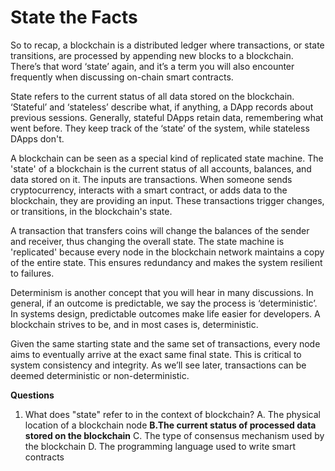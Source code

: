 # State the Facts

So to recap, a blockchain is a distributed ledger where transactions, or state transitions, are processed by appending new blocks to a blockchain. There’s that word ‘state’ again, and it’s a term you will also encounter frequently when discussing on-chain smart contracts.

State refers to the current status of all data stored on the blockchain. ‘Stateful’ and ‘stateless’ describe what, if anything, a DApp records about previous sessions. Generally, stateful DApps retain data, remembering what went before. They keep track of the ‘state’ of the system, while stateless DApps don't.

A blockchain can be seen as a special kind of replicated state machine. The 'state' of a blockchain is the current status of all accounts, balances, and data stored on it. The inputs are transactions. When someone sends cryptocurrency, interacts with a smart contract, or adds data to the blockchain, they are providing an input. These transactions trigger changes, or transitions, in the blockchain's state. 

A transaction that transfers coins will change the balances of the sender and receiver, thus changing the overall state. The state machine is 'replicated' because every node in the blockchain network maintains a copy of the entire state. This ensures redundancy and makes the system resilient to failures.

Determinism is another concept that you will hear in many discussions. In general, if an outcome is predictable, we say the process is ‘deterministic’. In systems design, predictable outcomes make life easier for developers. A blockchain strives to be, and in most cases is, deterministic. 

Given the same starting state and the same set of transactions, every node aims to eventually arrive at the exact same final state. This is critical to system consistency and integrity. As we’ll see later, transactions can be deemed deterministic or non-deterministic.

**Questions**

1.  What does "state" refer to in the context of blockchain?
A. The physical location of a blockchain node
**B.The current status of processed data stored on the blockchain**
C. The type of consensus mechanism used by the blockchain
D. The programming language used to write smart contracts



